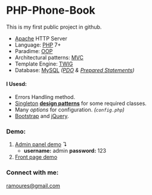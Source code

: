 # PHP-Phone-Book

This is my first public project in github.<br>
+ [Apache](https://httpd.apache.org/) HTTP Server
+ Language: [PHP](https://www.php.net/) 7+
+ Paradime: [OOP](https://en.wikipedia.org/wiki/Object-oriented_programming)
+ Architectural patterns: [MVC](https://en.wikipedia.org/wiki/Model%E2%80%93view%E2%80%93controller)
+ Template Engine: [TWIG](https://twig.symfony.com/)
+ Database: [MySQL](https://www.mysql.com/) *([PDO](https://www.php.net/manual/en/book.pdo.php) & [Prepared Statements](https://www.php.net/manual/en/mysqli.quickstart.prepared-statements.php))*

#### I Usesd:
+ Errors Handling method.
+ [Singleton](https://en.wikipedia.org/wiki/Singleton_pattern) [**design patterns**](https://en.wikipedia.org/wiki/Design_Patterns) for some required classes.
+ Many *options* for configuration. *(`config.php`)*
+ [Bootstrap](https://getbootstrap.com/) and [jQuery](https://jquery.com/).

### Demo:
1. [Admin panel demo](https://awaweb.ir/projects/free/php_phone_book/admin) &#8628;
     * **username:** admin **password:** 123  
2. [Front page demo](https://awaweb.ir/projects/free/php_phone_book)



### Connect with me:
ramoures@gmail.com
